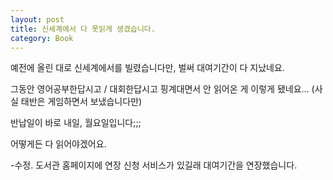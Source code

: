 ```yaml
---
layout: post
title: 신세계에서 다 못읽게 생겼습니다.
category: Book
---
```


예전에 올린 대로 신세계에서를 빌렸습니다만, 벌써 대여기간이 다 지났네요.

그동안 영어공부한답시고 / 대회한답시고 핑계대면서 안 읽어온 게 이렇게 됐네요... (사실 태반은 게임하면서 보냈습니다만)

반납일이 바로 내일, 월요일입니다;;;

어떻게든 다 읽어야겠어요.

-수정. 도서관 홈페이지에 연장 신청 서비스가 있길래 대여기간을 연장했습니다.
